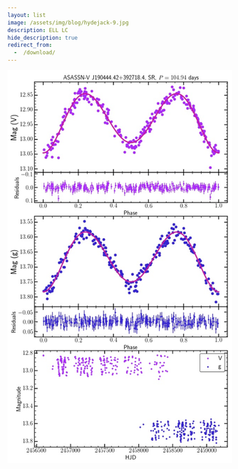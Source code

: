 ```yaml
---
layout: list
image: /assets/img/blog/hydejack-9.jpg
description: ELL LC
hide_description: true
redirect_from:
  -  /download/
---
```


![LightCurve](/assets/ELL/14404050.jpeg)
